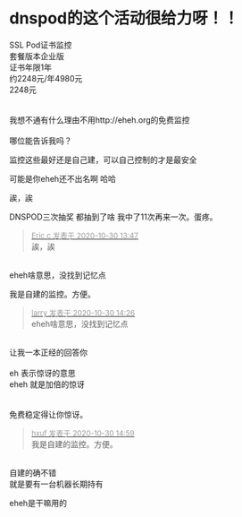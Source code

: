 # dnspod的这个活动很给力呀！！


SSL Pod证书监控<br />
套餐版本企业版<br />
证书年限1年<br />
约2248元/年4980元<br />
2248元<br />
<br />
<br />
我想不通有什么理由不用http://eheh.org的免费监控<br />
<br />
哪位能告诉我吗？

监控这些最好还是自己建，可以自己控制的才是最安全

可能是你eheh还不出名啊 哈哈

誒，誒

DNSPOD三次抽奖 都抽到了啥 我中了11次再来一次。蛋疼。

<div class="quote"><blockquote><font size="2"><a href="https://www.hostloc.com/forum.php?mod=redirect&amp;goto=findpost&amp;pid=9374917&amp;ptid=760213" target="_blank"><font color="#999999">Eric.c 发表于 2020-10-30 13:47</font></a></font><br />
誒，誒</blockquote></div><br />
eheh啥意思，没找到记忆点

我是自建的监控。方便。

<div class="quote"><blockquote><font size="2"><a href="https://www.hostloc.com/forum.php?mod=redirect&amp;goto=findpost&amp;pid=9375105&amp;ptid=760213" target="_blank"><font color="#999999">larry 发表于 2020-10-30 14:26</font></a></font><br />
eheh啥意思，没找到记忆点</blockquote></div><br />
让我一本正经的回答你<br />
<br />
eh 表示惊讶的意思<br />
eheh 就是加倍的惊讶<br />
<br />
<br />
免费稳定得让你惊讶。

<div class="quote"><blockquote><font size="2"><a href="https://www.hostloc.com/forum.php?mod=redirect&amp;goto=findpost&amp;pid=9375307&amp;ptid=760213" target="_blank"><font color="#999999">hxuf 发表于 2020-10-30 14:59</font></a></font><br />
我是自建的监控。方便。</blockquote></div><br />
自建的确不错<br />
就是要有一台机器长期持有

eheh是干嘛用的
